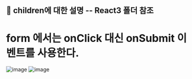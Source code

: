 
## 📁 children에 대한 설명 --  React3 폴더 참조

# form 에서는 onClick 대신 onSubmit 이벤트를 사용한다.
![image](https://github.com/hyejin192/react_basic/assets/129017064/8e7ee8c0-a603-42eb-bc4f-8736aa4eac2f)
![image](https://github.com/hyejin192/react_basic/assets/129017064/519a5d55-aa17-408f-be7a-90aa115d5153)


